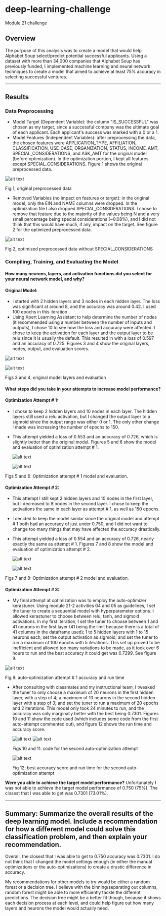 # deep-learning-challenge
Module 21 challenge

## Overview
The purpose of this analysis was to create a model that would help Alphabet Soup select/predict potential successful applicants. Using a dataset with more than 34,000 companies that Alphabet Soup has previously funded, I implemented machine learning and neural network techniques to create a model that aimed to achieve at least 75% accuracy in selecting successful ventures.

-----------------------------------

## Results

### Data Preprocessing
* Model Target (Dependent Variable): the column "IS_SUCCESSFUL" was chosen as my target, since a successful company was the ultimate goal of each applicant. Each applicant's success was marked with a 0 or a 1.
* Model Features (Independent Variables): after preprocessing the data, the chosen features were APPLICATION_TYPE, AFFILIATION, CLASSIFICATION, USE_CASE, ORGANIZATION, STATUS, INCOME_AMT, SPECIAL_CONSIDERATIONS, and ASK_AMT for the original model (before optimization). In the optimization portion, I kept all features except SPECIAL_CONSIDERATIONS. Figure 1 shows the original preprocessed data.
  
![alt text](ScreenShots/02_orginal_dropped_cols.png)
  
  Fig 1, original preprocessed data

* Removed Variables (no impact on features or target): in the original model, only the EIN and NAME columns were dropped. In the optimization file I also dropped SPECIAL_CONSIDERATIONS. I chose to remove that feature due to the majority of the values being N and a very small percentage being special considerations (~0.08%), and I did not think that this would have much, if any, impact on the target. See figure 2 for the optimized preprocessed data.

![alt text](ScreenShots/03_opti_dropped_cols.png)
  
  Fig 2, optimized preprocessed data without SPECIAL_CONSIDERATIONS

### Compiling, Training, and Evaluating the Model
#### How many neurons, layers, and activation functions did you select for your neural network model, and why?
#### Original Model:
* I started with 2 hidden layers and 3 nodes in each hidden layer. The loss was significant at around 8, and the accuracy was around 0.42. I used 100 epochs in this iteration
* Using Xpert Learning Assistant to help determine the number of nodes (it recommended using a number between the number of inputs and outputs), I chose 10 to see how the loss and accuracy were affected. I chose to keep the activation for each layer and the output layer to be relu since it is usually the default. This resulted in with a loss of 0.597 and an accuracy of 0.725. Figures 3 and 4 show the original layers, nodes, output, and evaluation scores.

![alt text](ScreenShots/04_original_model_layers.png)

![alt text](ScreenShots/05_original_model_eval.png)
  
  Figs 3 and 4, original model layers and evaluation

#### What steps did you take in your attempts to increase model performance?
#### Optimization Attempt # 1:
* I chose to keep 2 hidden layers and 10 nodes in each layer. The hidden layers still used a relu activation, but I changed the output layer to a sigmoid since the output range was either 0 or 1. The only other change I made was increasing the number of epochs to 150.
* This attempt yielded a loss of 0.553 and an accuracy of 0.726, which is slightly better than the original model. Figures 5 and 6 show the model and evaluation of optimization attempt # 1.

  ![alt text](ScreenShots/06_opti_attempt_1_structure.png)

  ![alt text](ScreenShots/07_opti_attempt_1_eval.png)

Figs 5 and 6: Optimization attempt # 1 model and evaluation.
  
#### Optimization Attempt # 2:
* This attempt I still kept 2 hidden layers and 10 nodes in the first layer, but I decreased to 8 nodes in the second layer. I chose to keep the activations the same in each layer as attempt # 1, as well as 150 epochs.
* I decided to keep the model similar since the original model and attempt # 1 both had an accuracy of just under 0.750, and I did not want to change too many things that may have affected the accuracy drastically.
* This attempt yielded a loss of 0.554 and an accuracy of 0.726, nearly exactly the same as attempt # 1. Figures 7 and 8 show the model and evaluation of optimization attempt # 2.

  ![alt text](ScreenShots/08_opti_attempt_2_structure.png)

  ![alt text](ScreenShots/09_opti_attempt_2_eval.png)

Figs 7 and 8: Optimization attempt # 2 model and evaluation.
  
#### Optimization Attempt # 3:
* My final attempt at optimization was to employ the auto-optimizer kerastuner. Using module 21-2 activities 04 and 05 as guidelines, I set the tuner to create a sequential model with hyperparameter options. I allowed kerastuner to choose between relu, tanh, and sigmoid activations. In my first iteration, I set the tuner to choose between 1 and 41 neurons in the first layer (41 being the limit because there is a total of 41 columns in the dataframe used); 1 to 5 hidden layers with 1 to 15 neurons each; set the output activation as sigmoid; and set the tuner to run a maximum of 100 epochs with 5 iterations. This set up proved to be inefficient and allowed too many variations to be made, as it took over 6 hours to run and the best accuracy it could get was 0.7299. See figure 9.

![alt text](ScreenShots/10_auto_opti_attempt1.png)

Fig 9: auto-optimization attempt # 1 accuracy and run time

* After consulting with classmates and my instructional team, I tweaked the tuner to only choose a maximum of 20 neurons in the first hidden layer, with a step of 4; a maximum of 10 neurons in the second hidden layer with a step of 3; and set the tuner to run a maximum of 20 epochs and 2 iterations. This model only took 24 minutes to run, and the accuracy was only marginally better with the best being 0.7301. Figures 10 and 11 show the code used (which includes some code from the first auto-attempt commented out), and figure 12 shows the run time and accuracy score.

  ![alt text](ScreenShots/10_auto_opti_attempt.png)
  ![alt text](ScreenShots/11_auto_opti_final.png)

  Figs 10 and 11: code for the second auto-optimization attempt


  ![alt text](ScreenShots/12_auto.png)

  Fig 12: best accuracy score and run time for the second auto-optimization attempt

**Were you able to achieve the target model performance?**
Unfortunately I was not able to achieve the target model performance of 0.750 (75%). The closest that I was able to get was 0.7301 (73.01%).


-----------------------------------
## Summary: Summarize the overall results of the deep learning model. Include a recommendation for how a different model could solve this classification problem, and then explain your recommendation.
Overall, the closest that I was able to get to 0.750 accuracy was 0.7301. I do not think that I changed the model settings enough (in either the manual optimizations or the auto-optimizations) to create a drastic difference in accuracy. 

My recommendations for other models to try would be either a random forest or a decision tree. I believe with the binning/separating out columns, random forest might be able to more efficiently tackle the different predictions. The decision tree might be a better fit though, because it shows each decision process at each level, and could help figure out how many layers and neurons the model would actually need.
